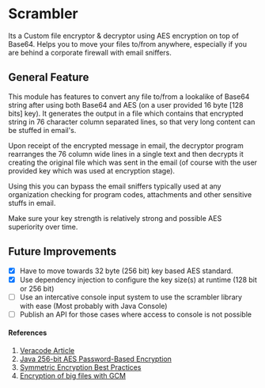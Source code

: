 Scrambler
=========
Its a Custom file encryptor & decryptor using AES encryption on top of Base64.
Helps you to move your files to/from anywhere, especially if you are behind a corporate firewall with email sniffers.


## General Feature
This module has features to convert any file to/from a lookalike of Base64 string after using both Base64 and AES (on a user provided 16 byte [128 bits] key). It generates the output in a file which contains that encrypted string in 76 character column separated lines, so that very long content can be stuffed in email's.

Upon receipt of the encrypted message in email, the decryptor program rearranges the 76 column wide lines in a single text and then decrypts it creating the original file which was sent in the email (of course with the user provided key which was used at encryption stage).

Using this you can bypass the email sniffers typically used at any organization checking for program codes, attachments and other sensitive stuffs in email.

Make sure your key strength is relatively strong and possible AES superiority over time.

## Future Improvements
- [x] Have to move towards 32 byte (256 bit) key based AES standard.
- [x] Use dependency injection to configure the key size(s) at runtime (128 bit or 256 bit)
- [ ] Use an intercative console input system to use the scrambler library with ease (Most probably with Java Console)
- [ ] Publish an API for those cases where access to console is not possible

#### References
1. [Veracode Article](https://www.veracode.com/blog/research/encryption-and-decryption-java-cryptography)
2. [Java 256-bit AES Password-Based Encryption](https://stackoverflow.com/questions/992019/java-256-bit-aes-password-based-encryption)
3. [Symmetric Encryption Best Practices](https://proandroiddev.com/security-best-practices-symmetric-encryption-with-aes-in-java-7616beaaade9)
4. [Encryption of big files with GCM](https://crypto.stackexchange.com/questions/20333/encryption-of-big-files-in-java-with-aes-gcm)